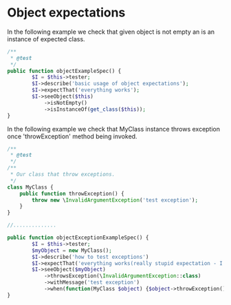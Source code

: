 # Object expectations

In the following example we check that given object is not empty an is an instance of expected class.

```php
/**
 * @test
 */
public function objectExampleSpec() {
        $I = $this->tester;
        $I->describe('basic usage of object expectations');
        $I->expectThat('everything works');
        $I->seeObject($this)
            ->isNotEmpty()
            ->isInstanceOf(get_class($this));
}
```

In the following example we check that MyClass instance throws exception once 'throwException' method being invoked.

```php
/**
 * @test
 */
/**
 * Our class that throw exceptions.
 */
class MyClass {
    public function throwException() {
        throw new \InvalidArgumentException('test exception');
    }
}

//..............

public function objectExceptionExampleSpec() {
        $I = $this->tester;
        $myObject = new MyClass();
        $I->describe('how to test exceptions')
        $I->expectThat('everything works(really stupid expectation - I know=D)');
        $I->seeObject($myObject)
            ->throwsException(\InvalidArgumentException::class)
            ->withMessage('test exception')
            ->when(function(MyClass $object) {$object->throwException();});
}
```